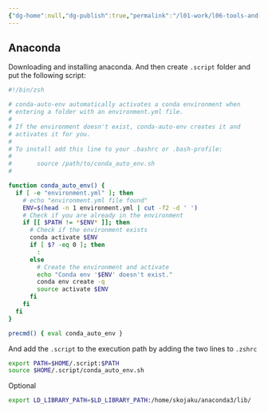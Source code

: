 ```yaml
---
{"dg-home":null,"dg-publish":true,"permalink":"/l01-work/l06-tools-and-config/l02-config/anaconda-setup/","dgPassFrontmatter":true}
---
```


## Anaconda 
Downloading and installing anaconda. And then create `.script` folder and put the following script:
```bash 
#!/bin/zsh

# conda-auto-env automatically activates a conda environment when
# entering a folder with an environment.yml file.
#
# If the environment doesn't exist, conda-auto-env creates it and
# activates it for you.
#
# To install add this line to your .bashrc or .bash-profile:
#
#       source /path/to/conda_auto_env.sh
#

function conda_auto_env() {
  if [ -e "environment.yml" ]; then
    # echo "environment.yml file found"
    ENV=$(head -n 1 environment.yml | cut -f2 -d ' ')
    # Check if you are already in the environment
    if [[ $PATH != *$ENV* ]]; then
      # Check if the environment exists
      conda activate $ENV
      if [ $? -eq 0 ]; then
        :
      else
        # Create the environment and activate
        echo "Conda env '$ENV' doesn't exist."
        conda env create -q
        source activate $ENV
      fi
    fi
  fi
}

precmd() { eval conda_auto_env }
```

And add the `.script` to the execution path by adding the two lines to `.zshrc` 
```bash 
export PATH=$HOME/.script:$PATH
source $HOME/.script/conda_auto_env.sh
```

Optional
```bash
export LD_LIBRARY_PATH=$LD_LIBRARY_PATH:/home/skojaku/anaconda3/lib/
```